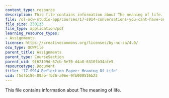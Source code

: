 ```yaml
---
content_type: resource
description: This file contains information about The meaning of life.
file: /ol-ocw-studio-app/courses/17-s914-conversations-you-cant-have-on-campus-race-ethnicity-gender-and-identity-spring-2012/f5dfb18609abfb26a96e9fb000516b23_MIT17_S914S12_life2.pdf
file_size: 230133
file_type: application/pdf
learning_resource_types:
- Assignments
license: https://creativecommons.org/licenses/by-nc-sa/4.0/
ocw_type: OCWFile
parent_title: Assignments
parent_type: CourseSection
parent_uid: 9f62199d-67cb-5e70-d4a8-6310fb34afe5
resourcetype: Document
title: '17.S914 Reflection Paper: Meaning Of Life'
uid: f5dfb186-09ab-fb26-a96e-9fb000516b23
---
```

This file contains information about The meaning of life.